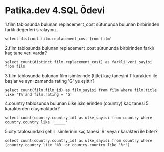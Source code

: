 # Patika.dev 4.SQL Ödevi 

1.film tablosunda bulunan replacement_cost sütununda bulunan birbirinden farklı değerleri sıralayınız.

`select distinct film.replacement_cost from film'`

2.film tablosunda bulunan replacement_cost sütununda birbirinden farklı kaç tane veri vardır?

`select count(distinct film.replacement_cost) as farkli_veri_sayisi from film`

3.film tablosunda bulunan film isimlerinde (title) kaç tanesini T karakteri ile başlar ve aynı zamanda rating 'G' ye eşittir?

`select count(film.film_id) as film_sayisi from film where film.title like 'T%'and film.rating = 'G'`

4.country tablosunda bulunan ülke isimlerinden (country) kaç tanesi 5 karakterden oluşmaktadır?

`select count(country.country_id) as ulke_sayisi from country where country.country like '_____'`

5.city tablosundaki şehir isimlerinin kaç tanesi 'R' veya r karakteri ile biter?

`select count(country.country_id) as ulke_sayisi from country where (country.country like '%R' or country.country like '%r')`